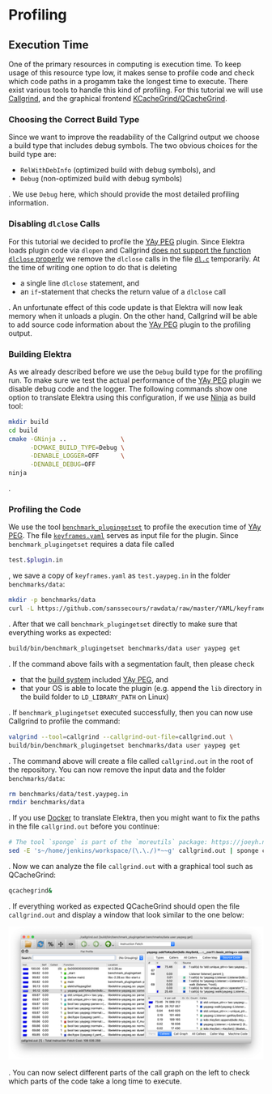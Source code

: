 # Profiling

## Execution Time

One of the primary resources in computing is execution time. To keep usage of this resource type low, it makes sense to profile code and check which code paths in a progamm take the longest time to execute. There exist various tools to handle this kind of profiling. For this tutorial we will use [Callgrind](http://valgrind.org/docs/manual/cl-manual.html), and the graphical frontend [KCacheGrind/QCacheGrind](https://kcachegrind.github.io/html/Home.html).

### Choosing the Correct Build Type

Since we want to improve the readability of the Callgrind output we choose a build type that includes debug symbols. The two obvious choices for the build type are:

- `RelWithDebInfo` (optimized build with debug symbols), and
- `Debug` (non-optimized build with debug symbols)

. We use `Debug` here, which should provide the most detailed profiling information.

### Disabling `dlclose` Calls

For this tutorial we decided to profile the [YAy PEG][] plugin. Since Elektra loads plugin code via `dlopen` and Callgrind [does not support the function `dlclose` properly](https://stackoverflow.com/questions/16719395) we remove the `dlclose` calls in the file [`dl.c`](../../src/libs/loader/dl.c) temporarily. At the time of writing one option to do that is deleting

- a single line `dlclose` statement, and
- an `if`-statement that checks the return value of a `dlclose` call

. An unfortunate effect of this code update is that Elektra will now leak memory when it unloads a plugin. On the other hand, Callgrind will be able to add source code information about the [YAy PEG][] plugin to the profiling output.

[yay peg]: ../../src/plugins/yaypeg/README.md

### Building Elektra

As we already described before we use the `Debug` build type for the profiling run. To make sure we test the actual performance of the [YAy PEG][] plugin we disable debug code and the logger. The following commands show one option to translate Elektra using this configuration, if we use [Ninja](https://ninja-build.org) as build tool:

```sh
mkdir build
cd build
cmake -GNinja ..               \
      -DCMAKE_BUILD_TYPE=Debug \
      -DENABLE_LOGGER=OFF      \
      -DENABLE_DEBUG=OFF
ninja
```

.

### Profiling the Code

We use the tool [`benchmark_plugingetset`](../../benchmarks/README.md) to profile the execution time of [YAy PEG][]. The file [`keyframes.yaml`](https://github.com/sanssecours/rawdata/blob/master/YAML/keyframes.yaml) serves as input file for the plugin. Since `benchmark_plugingetset` requires a data file called

```sh
test.$plugin.in
```

, we save a copy of `keyframes.yaml` as `test.yaypeg.in` in the folder `benchmarks/data`:

```sh
mkdir -p benchmarks/data
curl -L https://github.com/sanssecours/rawdata/raw/master/YAML/keyframes.yaml -o benchmarks/data/test.yaypeg.in
```

. After that we call `benchmark_plugingetset` directly to make sure that everything works as expected:

```sh
build/bin/benchmark_plugingetset benchmarks/data user yaypeg get
```

. If the command above fails with a segmentation fault, then please check

- that the [build system](../COMPILE.md) included [YAy PEG][], and
- that your OS is able to locate the plugin (e.g. append the `lib` directory in the build folder to `LD_LIBRARY_PATH` on Linux)

. If `benchmark_plugingetset` executed successfully, then you can now use Callgrind to profile the command:

```sh
valgrind --tool=callgrind --callgrind-out-file=callgrind.out \
build/bin/benchmark_plugingetset benchmarks/data user yaypeg get
```

. The command above will create a file called `callgrind.out` in the root of the repository. You can now remove the input data and the folder `benchmarks/data`:

```sh
rm benchmarks/data/test.yaypeg.in
rmdir benchmarks/data
```

. If you use [Docker](../../scripts/docker/README.md) to translate Elektra, then you might want to fix the paths in the file `callgrind.out` before you continue:

```sh
# The tool `sponge` is part of the `moreutils` package: https://joeyh.name/code/moreutils
sed -E 's~/home/jenkins/workspace/(\.\./)*~~g' callgrind.out | sponge callgrind.out
```

. Now we can analyze the file `callgrind.out` with a graphical tool such as QCacheGrind:

```sh
qcachegrind&
```

. If everything worked as expected QCacheGrind should open the file `callgrind.out` and display a window that look similar to the one below:

![QCacheGrind](../images/qcachegrind.png)

. You can now select different parts of the call graph on the left to check which parts of the code take a long time to execute.
